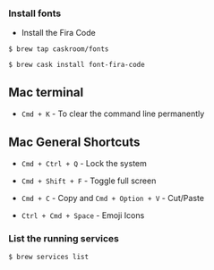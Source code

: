 ### Install fonts

- Install the Fira Code

```
$ brew tap caskroom/fonts

$ brew cask install font-fira-code
```

## Mac terminal

- `Cmd + K` - To clear the command line permanently

## Mac General Shortcuts

- `Cmd + Ctrl + Q` - Lock the system

- `Cmd + Shift + F` - Toggle full screen

- `Cmd + C` - Copy and `Cmd + Option + V` - Cut/Paste

- `Ctrl + Cmd + Space` - Emoji Icons


### List the running services

```
$ brew services list
```
